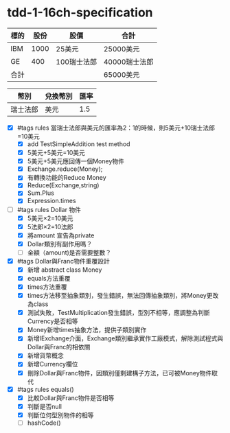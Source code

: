 # tdd-1-16ch-specification

|標的|股份|股價|合計
|--|--|--|--|
|IBM|1000|25美元|25000美元|
|GE|400|100瑞士法郎|40000瑞士法郎|
|合計|||65000美元|

|幣別|兌換幣別|匯率|
|--|--|--|
|瑞士法郎|美元|1.5|

- [x] #tags rules 當瑞士法郎與美元的匯率為2：1的時候，則5美元+10瑞士法郎=10美元
  - [x] add TestSimpleAddition test method
  - [x] 5美元+5美元=10美元
  - [x] 5美元+5美元應回傳一個Money物件
  - [x] Exchange.reduce(Money);
  - [x] 有轉換功能的Reduce Money
  - [x] Reduce(Exchange,string)
  - [x] Sum.Plus
  - [x] Expression.times
- [ ] #tags rules Dollar 物件
  - [x] 5美元×2=10美元
  - [x] 5法郎×2=10法郎
  - [x] 將amount 宣告為private
  - [x] Dollar類別有副作用嗎？
  - [ ] 金額（amount)是否需要整數？
- [x] #tags Dollar與Franc物件重覆設計
  - [x] 新增 abstract class Money
  - [x] equals方法重覆
  - [x] times方法重覆
  - [x] times方法移至抽象類別，發生錯誤，無法回傳抽象類別，將Money更改為class
  - [x] 測試失敗，TestMultiplication發生錯誤，型別不相等，應調整為判斷Currency是否相等
  - [x] Money新增times抽象方法，提供子類別實作
  - [x] 新增IExchange介面，Exchange類別繼承實作工廠模式，解除測試程式與Dollar與Franc的相依關
  - [X] 新增貨幣概念
  - [x] 新增Currency欄位
  - [X] 刪除Dollar與Franc物件，因類別僅剩建構子方法，已可被Money物件取代
- [x] #tags rules equals()
  - [x] 比較Dollar與Franc物件是否相等
  - [x] 判斷是否null
  - [x] 判斷位何型別物件的相等
  - [ ] hashCode()
